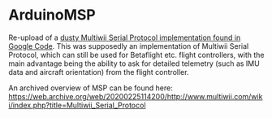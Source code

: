 # ArduinoMSP

Re-upload of a [dusty Multiwii Serial Protocol implementation found in Google Code](https://code.google.com/archive/p/mwii-msp-tx/). This was supposedly an implementation of Multiwii Serial Protocol, which can still be used for Betaflight etc. flight controllers, with the main advantage being the ability to ask for detailed telemetry (such as IMU data and aircraft orientation) from the flight controller. 

An archived overview of MSP can be found here: https://web.archive.org/web/20200225114200/http://www.multiwii.com/wiki/index.php?title=Multiwii_Serial_Protocol
